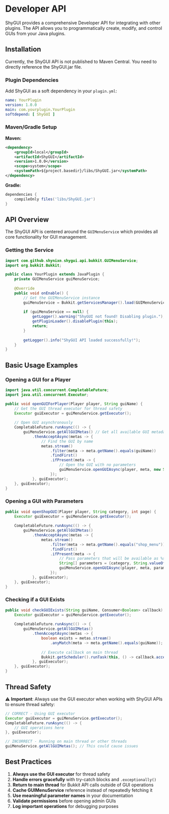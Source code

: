 # Developer API

ShyGUI provides a comprehensive Developer API for integrating with other plugins. The API allows you to programmatically create, modify, and control GUIs from your Java plugins.

## Installation

Currently, the ShyGUI API is not published to Maven Central. You need to directly reference the ShyGUI.jar file.

### Plugin Dependencies

Add ShyGUI as a soft dependency in your `plugin.yml`:

```yaml
name: YourPlugin
version: 1.0.0
main: com.yourplugin.YourPlugin
softdepend: [ ShyGUI ]
```

### Maven/Gradle Setup

**Maven:**
```xml
<dependency>
    <groupId>local</groupId>
    <artifactId>ShyGUI</artifactId>
    <version>1.0.0</version>
    <scope>system</scope>
    <systemPath>${project.basedir}/libs/ShyGUI.jar</systemPath>
</dependency>
```

**Gradle:**
```gradle
dependencies {
    compileOnly files('libs/ShyGUI.jar')
}
```

## API Overview

The ShyGUI API is centered around the `GUIMenuService` which provides all core functionality for GUI management.

### Getting the Service

```java
import com.github.shynixn.shygui.api.bukkit.GUIMenuService;
import org.bukkit.Bukkit;

public class YourPlugin extends JavaPlugin {
    private GUIMenuService guiMenuService;
    
    @Override
    public void onEnable() {
        // Get the GUIMenuService instance
        guiMenuService = Bukkit.getServicesManager().load(GUIMenuService.class);
        
        if (guiMenuService == null) {
            getLogger().warning("ShyGUI not found! Disabling plugin.");
            getPluginLoader().disablePlugin(this);
            return;
        }
        
        getLogger().info("ShyGUI API loaded successfully!");
    }
}
```

## Basic Usage Examples

### Opening a GUI for a Player

```java
import java.util.concurrent.CompletableFuture;
import java.util.concurrent.Executor;

public void openGUIForPlayer(Player player, String guiName) {
    // Get the GUI thread executor for thread safety
    Executor guiExecutor = guiMenuService.getExecutor();
    
    // Open GUI asynchronously
    CompletableFuture.runAsync(() -> {
        guiMenuService.getAllGUIMetas() // Get all available GUI metadata
            .thenAcceptAsync(metas -> {
                // Find the GUI by name
                metas.stream()
                    .filter(meta -> meta.getName().equals(guiName))
                    .findFirst()
                    .ifPresent(meta -> {
                        // Open the GUI with no parameters
                        guiMenuService.openGUIAsync(player, meta, new String[0]);
                    });
            }, guiExecutor);
    }, guiExecutor);
}
```

### Opening a GUI with Parameters

```java
public void openShopGUI(Player player, String category, int page) {
    Executor guiExecutor = guiMenuService.getExecutor();
    
    CompletableFuture.runAsync(() -> {
        guiMenuService.getAllGUIMetas()
            .thenAcceptAsync(metas -> {
                metas.stream()
                    .filter(meta -> meta.getName().equals("shop_menu"))
                    .findFirst()
                    .ifPresent(meta -> {
                        // Pass parameters that will be available as %shygui_gui_param1%, %shygui_gui_param2%
                        String[] parameters = {category, String.valueOf(page)};
                        guiMenuService.openGUIAsync(player, meta, parameters);
                    });
            }, guiExecutor);
    }, guiExecutor);
}
```

### Checking if a GUI Exists

```java
public void checkGUIExists(String guiName, Consumer<Boolean> callback) {
    Executor guiExecutor = guiMenuService.getExecutor();
    
    CompletableFuture.runAsync(() -> {
        guiMenuService.getAllGUIMetas()
            .thenAcceptAsync(metas -> {
                boolean exists = metas.stream()
                    .anyMatch(meta -> meta.getName().equals(guiName));
                
                // Execute callback on main thread
                Bukkit.getScheduler().runTask(this, () -> callback.accept(exists));
            }, guiExecutor);
    }, guiExecutor);
}
```

## Thread Safety

⚠️ **Important**: Always use the GUI executor when working with ShyGUI APIs to ensure thread safety:

```java
// CORRECT - Using GUI executor
Executor guiExecutor = guiMenuService.getExecutor();
CompletableFuture.runAsync(() -> {
    // GUI operations here
}, guiExecutor);

// INCORRECT - Running on main thread or other threads
guiMenuService.getAllGUIMetas(); // This could cause issues
```
## Best Practices

1. **Always use the GUI executor** for thread safety
2. **Handle errors gracefully** with try-catch blocks and `.exceptionally()`
3. **Return to main thread** for Bukkit API calls outside of GUI operations
4. **Cache GUIMenuService** reference instead of repeatedly fetching it
5. **Use meaningful parameter names** in your documentation
6. **Validate permissions** before opening admin GUIs
7. **Log important operations** for debugging purposes
